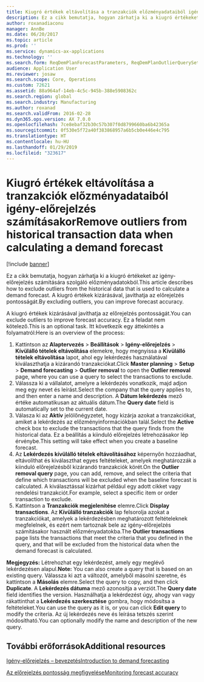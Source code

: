 ```yaml
---
title: Kiugró értékek eltávolítása a tranzakciók előzményadataiból igény-előrejelzés számításakor
description: Ez a cikk bemutatja, hogyan zárhatja ki a kiugró értékeket az igény-előrejelzés számítására szolgáló előzményadatokból. A kiugró értékek kizárásával, javíthatja az előrejelzés pontosságát.
author: roxanadiaconu
manager: AnnBe
ms.date: 06/20/2017
ms.topic: article
ms.prod: ''
ms.service: dynamics-ax-applications
ms.technology: ''
ms.search.form: ReqDemPlanForecastParameters, ReqDemPlanOutlierQuerySetup
audience: Application User
ms.reviewer: josaw
ms.search.scope: Core, Operations
ms.custom: 72621
ms.assetid: 88a964af-14eb-4c5c-945b-388e5908362c
ms.search.region: global
ms.search.industry: Manufacturing
ms.author: roxanad
ms.search.validFrom: 2016-02-28
ms.dyn365.ops.version: AX 7.0.0
ms.openlocfilehash: 7ce8ebaf32b30c57b307f0d8799660ba6b42365a
ms.sourcegitcommit: 0f530e5f72a40f383868957a6b5cb0e446e4c795
ms.translationtype: HT
ms.contentlocale: hu-HU
ms.lasthandoff: 01/29/2019
ms.locfileid: "323617"
---
```

# <a name="remove-outliers-from-historical-transaction-data-when-calculating-a-demand-forecast"></a><span data-ttu-id="bdda5-104">Kiugró értékek eltávolítása a tranzakciók előzményadataiból igény-előrejelzés számításakor</span><span class="sxs-lookup"><span data-stu-id="bdda5-104">Remove outliers from historical transaction data when calculating a demand forecast</span></span>

[!include [banner](../includes/banner.md)]

<span data-ttu-id="bdda5-105">Ez a cikk bemutatja, hogyan zárhatja ki a kiugró értékeket az igény-előrejelzés számítására szolgáló előzményadatokból.</span><span class="sxs-lookup"><span data-stu-id="bdda5-105">This article describes how to exclude outliers from the historical data that is used to calculate a demand forecast.</span></span> <span data-ttu-id="bdda5-106">A kiugró értékek kizárásával, javíthatja az előrejelzés pontosságát.</span><span class="sxs-lookup"><span data-stu-id="bdda5-106">By excluding outliers, you can improve forecast accuracy.</span></span>

<span data-ttu-id="bdda5-107">A kiugró értékek kizárásával javíthatja az előrejelzés pontosságát.</span><span class="sxs-lookup"><span data-stu-id="bdda5-107">You can exclude outliers to improve forecast accuracy.</span></span> <span data-ttu-id="bdda5-108">Ez a feladat nem kötelező.</span><span class="sxs-lookup"><span data-stu-id="bdda5-108">This is an optional task.</span></span> <span data-ttu-id="bdda5-109">Itt következik egy áttekintés a folyamatról:</span><span class="sxs-lookup"><span data-stu-id="bdda5-109">Here is an overview of the process:</span></span>

1.  <span data-ttu-id="bdda5-110">Kattintson az **Alaptervezés** &gt; **Beállítások** &gt; **Igény-előrejelzés** &gt; **Kívülálló tételek eltávolítása** elemekre, hogy megnyissa a **Kívülálló tételek eltávolítása** lapot, ahol egy lekérdezés használatával kiválaszthatja a kizárandó tranzakciókat.</span><span class="sxs-lookup"><span data-stu-id="bdda5-110">Click **Master planning** &gt; **Setup** &gt; **Demand forecasting** &gt; **Outlier removal** to open the **Outlier removal** page, where you can use a query to select the transactions to exclude.</span></span>
2.  <span data-ttu-id="bdda5-111">Válassza ki a vállalatot, amelyre a lekérdezés vonatkozik, majd adjon meg egy nevet és leírást.</span><span class="sxs-lookup"><span data-stu-id="bdda5-111">Select the company that the query applies to, and then enter a name and description.</span></span> <span data-ttu-id="bdda5-112">A **Dátum lekérdezés** mező értéke automatikusan az aktuális dátum.</span><span class="sxs-lookup"><span data-stu-id="bdda5-112">The **Query date** field is automatically set to the current date.</span></span>
3.  <span data-ttu-id="bdda5-113">Válasza ki az **Aktív** jelölőnégyzetet, hogy kizárja azokat a tranzakciókat, amiket a lekérdezés az előzményinformációkban talál.</span><span class="sxs-lookup"><span data-stu-id="bdda5-113">Select the **Active** check box to exclude the transactions that the query finds from the historical data.</span></span> <span data-ttu-id="bdda5-114">Ez a beállítás a kiinduló előrejelzés létrehozásakor lép érvénybe.</span><span class="sxs-lookup"><span data-stu-id="bdda5-114">This setting will take effect when you create a baseline forecast.</span></span>
4.  <span data-ttu-id="bdda5-115">Az **Lekérdezés kívülálló tételek eltávolításához** képernyőn hozzáadhat, eltávolíthat és kiválaszthat egyes feltételeket, amelyek meghatározzák a kiinduló előrejelzésből kizárandó tranzakciók körét.</span><span class="sxs-lookup"><span data-stu-id="bdda5-115">On the **Outlier removal query** page, you can add, remove, and select the criteria that define which transactions will be excluded when the baseline forecast is calculated.</span></span> <span data-ttu-id="bdda5-116">A kiválasztással kizárhat például egy adott cikket vagy rendelési tranzakciót.</span><span class="sxs-lookup"><span data-stu-id="bdda5-116">For example, select a specific item or order transaction to exclude.</span></span>
5.  <span data-ttu-id="bdda5-117">Kattintson a **Tranzakciók megjelenítése** elemre.</span><span class="sxs-lookup"><span data-stu-id="bdda5-117">Click **Display transactions**.</span></span> <span data-ttu-id="bdda5-118">Az **Kívülálló tranzakciók** lap felsorolja azokat a tranzakciókat, amelyek a lekérdezésben meghatározott feltételeknek megfelelnek, és ezért nem tartoznak bele az igény-előrejelzés számításakor használt előzményadatokba.</span><span class="sxs-lookup"><span data-stu-id="bdda5-118">The **Outlier transactions** page lists the transactions that meet the criteria that you defined in the query, and that will be excluded from the historical data when the demand forecast is calculated.</span></span>

<span data-ttu-id="bdda5-119">**Megjegyzés:** Létrehozhat egy lekérdezést, amely egy meglévő lekérdezésen alapul.</span><span class="sxs-lookup"><span data-stu-id="bdda5-119">**Note:** You can also create a query that is based on an existing query.</span></span> <span data-ttu-id="bdda5-120">Válassza ki azt a változót, amelyből másolni szeretne, és kattintson a **Másolás** elemre.</span><span class="sxs-lookup"><span data-stu-id="bdda5-120">Select the query to copy, and then click **Duplicate**.</span></span> <span data-ttu-id="bdda5-121">A **Lekérdezés dátuma** mező azonosítja a verziót.</span><span class="sxs-lookup"><span data-stu-id="bdda5-121">The **Query date** field identifies the version.</span></span> <span data-ttu-id="bdda5-122">Használhatja a lekérdezést úgy, ahogy van vagy rákattinthat a **Lekérdezés szerkesztése** gombra, hogy módosítsa a feltételeket.</span><span class="sxs-lookup"><span data-stu-id="bdda5-122">You can use the query as it is, or you can click **Edit query** to modify the criteria.</span></span> <span data-ttu-id="bdda5-123">Az új lekérdezés neve és leírása tetszés szerint módosítható.</span><span class="sxs-lookup"><span data-stu-id="bdda5-123">You can optionally modify the name and description of the new query.</span></span>

<a name="additional-resources"></a><span data-ttu-id="bdda5-124">További erőforrások</span><span class="sxs-lookup"><span data-stu-id="bdda5-124">Additional resources</span></span>
--------

[<span data-ttu-id="bdda5-125">Igény-előrejelzés – bevezetés</span><span class="sxs-lookup"><span data-stu-id="bdda5-125">Introduction to demand forecasting</span></span>](introduction-demand-forecasting.md)

[<span data-ttu-id="bdda5-126">Az előrejelzés pontosság megfigyelése</span><span class="sxs-lookup"><span data-stu-id="bdda5-126">Monitoring forecast accuracy</span></span>](monitor-forecast-accuracy.md)



